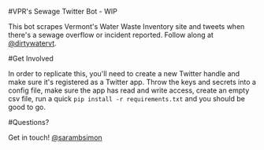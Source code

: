 #VPR's Sewage Twitter Bot - WIP

This bot scrapes Vermont's Water Waste Inventory site and tweets when there's a sewage overflow or incident reported. Follow along at [@dirtywatervt](http://twitter.com/dirtywatervt).

#Get Involved

In order to replicate this, you'll need to create a new Twitter handle and make sure it's registered as a Twitter app. Throw the keys and secrets into a config file, make sure the app has read and write access, create an empty csv file, run a quick `pip install -r requirements.txt` and you should be good to go.

#Questions?

Get in touch! [@sarambsimon](http://twitter.com/sarambsimon)
